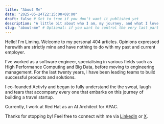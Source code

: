 ```yaml
---
title: "About Me"
date: "2025-05-24T22:15:00+08:00"
draft: false # Set to true if you don't want it published yet
description: "A little bit about who I am, my journey, and what I love to do."
slug: "about-me" # Optional: if you want to control the very last part of the URL explicitly
---
```


Hello! I'm Liming. Welcome to my personal 404 articles. Opinions expressed herewith are strictly mine and have nothing to do with my past and current employer.

I've worked as a software engineer, specialising in various fields such as High Performance Computing and Big Data, before moving to engineering management. For the last twenty years, I have been leading teams to build successful products and solutions.

I co-founded Activfy and began to fully understand the the sweat, laugh and tears that accompany every one that embarks on this journey of building a travel startup.

Currently, I work at Red Hat as an AI Architect for APAC.

Thanks for stopping by! Feel free to connect with me via [LinkedIn](https://www.linkedin.com/in/tsailiming) or [X](https://x.com/tsailiming). 
